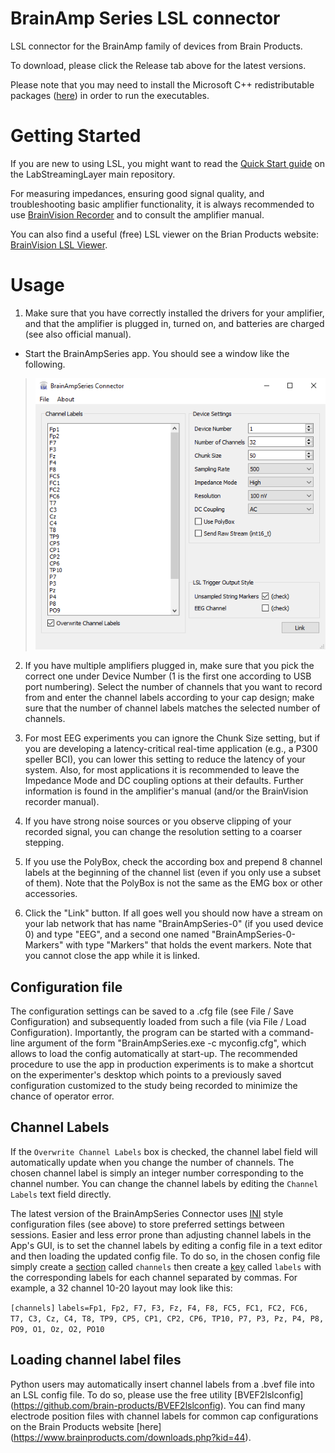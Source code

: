 # BrainAmp Series LSL connector
LSL connector for the BrainAmp family of devices from Brain Products.

To download, please click the Release tab above for the latest versions.

Please note that you may need to install the Microsoft C++ redistributable packages ([here](https://support.microsoft.com/en-us/help/2977003/the-latest-supported-visual-c-downloads)) in order to run the executables.

# Getting Started
If you are new to using LSL, you might want to read the [Quick Start guide](https://labstreaminglayer.readthedocs.io/info/getting_started.html) on the LabStreamingLayer main repository. 

For measuring impedances, ensuring good signal quality, and troubleshooting basic amplifier functionality, it is always recommended to use [BrainVision Recorder](https://www.brainproducts.com/downloads.php?kid=2) and to consult the amplifier manual.

You can also find a useful (free) LSL viewer on the Brian Products website: [BrainVision LSL Viewer](https://www.brainproducts.com/downloads.php?kid=40&tab=3).

# Usage

1. Make sure that you have correctly installed the drivers for your amplifier, and that the amplifier is plugged in, turned on, and batteries are charged (see also official manual).
  * Start the BrainAmpSeries app. You should see a window like the following.
> ![brainampseries.png](brainampseries.png)

2. If you have multiple amplifiers plugged in, make sure that you pick the correct one under Device Number (1 is the first one according to USB port numbering). Select the number of channels that you want to record from and enter the channel labels according to your cap design; make sure that the number of channel labels matches the selected number of channels.

3. For most EEG experiments you can ignore the Chunk Size setting, but if you are developing a latency-critical real-time application (e.g., a P300 speller BCI), you can lower this setting to reduce the latency of your system. Also, for most applications it is recommended to leave the Impedance Mode and DC coupling options at their defaults. Further information is found in the amplifier's manual (and/or the BrainVision recorder manual).

4. If you have strong noise sources or you observe clipping of your recorded signal, you can change the resolution setting to a coarser stepping.

5. If you use the PolyBox, check the according box and prepend 8 channel labels at the beginning of the channel list (even if you only use a subset of them). Note that the PolyBox is not the same as the EMG box or other accessories.

6. Click the "Link" button. If all goes well you should now have a stream on your lab network that has name "BrainAmpSeries-0" (if you used device 0) and type "EEG", and a second one named "BrainAmpSeries-0-Markers" with type "Markers" that holds the event markers. Note that you cannot close the app while it is linked.

## Configuration file

The configuration settings can be saved to a .cfg file (see File / Save Configuration) and subsequently loaded from such a file (via File / Load Configuration). Importantly, the program can be started with a command-line argument of the form "BrainAmpSeries.exe -c myconfig.cfg", which allows to load the config automatically at start-up. The recommended procedure to use the app in production experiments is to make a shortcut on the experimenter's desktop which points to a previously saved configuration customized to the study being recorded to minimize the chance of operator error.

## Channel Labels

If the `Overwrite Channel Labels` box is checked, the channel label field will automatically update when you change the number of channels. The chosen channel label is simply an integer number corresponding to the channel number. You can change the channel labels by editing the `Channel Labels` text field directly.

The latest version of the BrainAmpSeries Connector uses [INI](https://en.wikipedia.org/wiki/INI_file) style configuration files (see above) to store preferred settings between sessions. Easier and less error prone than adjusting channel labels in the App's GUI, is to set the channel labels by editing a config file in a text editor and then loading the updated config file. To do so, in the chosen config file simply create a [section](https://en.wikipedia.org/wiki/INI_file#Sections) called `channels` then create a [key](https://en.wikipedia.org/wiki/INI_file#Keys_(properties)) called `labels` with the corresponding labels for each channel separated by commas. For example, a 32 channel 10-20 layout may look like this:

`[channels]`
`labels=Fp1, Fp2, F7, F3, Fz, F4, F8, FC5, FC1, FC2, FC6, T7, C3, Cz, C4, T8, TP9, CP5, CP1, CP2, CP6, TP10, P7, P3, Pz, P4, P8, PO9, O1, Oz, O2, PO10`

## Loading channel label files

Python users may automatically insert channel labels from a .bvef file into an LSL config file. To do so, please use the free utility [BVEF2lslconfig] (https://github.com/brain-products/BVEF2lslconfig). You can find many electrode position files with channel labels for common cap configurations on the Brain Products website [here] (https://www.brainproducts.com/downloads.php?kid=44). 
